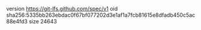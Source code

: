 version https://git-lfs.github.com/spec/v1
oid sha256:5335bb263ebdac0f67bf077202d3e1af1a7fcb81615e8dfadb450c5ac88e4fd3
size 24643
